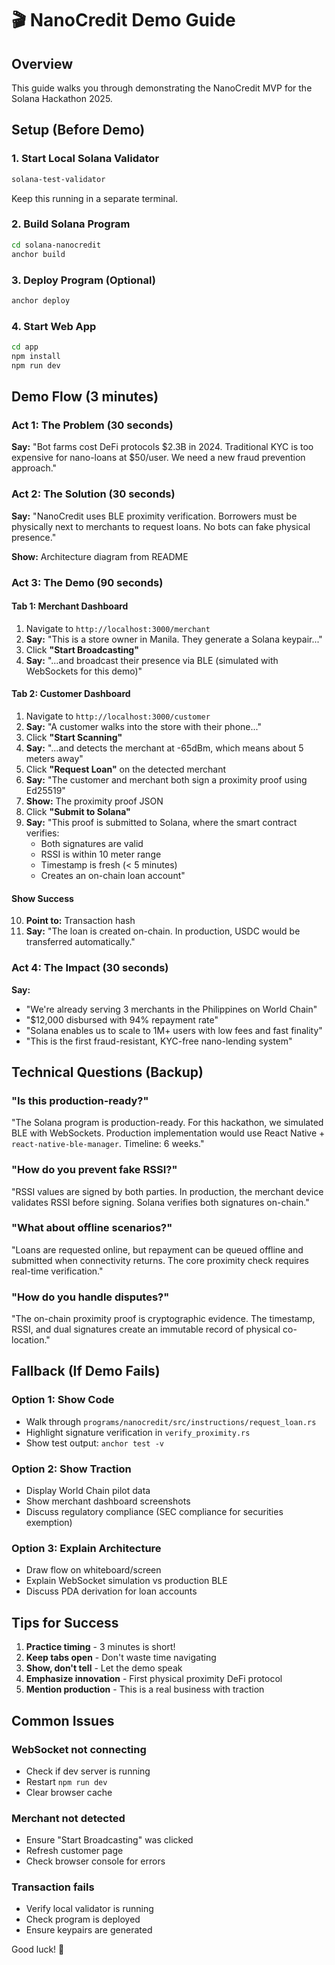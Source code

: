 # 🎬 NanoCredit Demo Guide

## Overview
This guide walks you through demonstrating the NanoCredit MVP for the Solana Hackathon 2025.

## Setup (Before Demo)

### 1. Start Local Solana Validator
```bash
solana-test-validator
```
Keep this running in a separate terminal.

### 2. Build Solana Program
```bash
cd solana-nanocredit
anchor build
```

### 3. Deploy Program (Optional)
```bash
anchor deploy
```

### 4. Start Web App
```bash
cd app
npm install
npm run dev
```

## Demo Flow (3 minutes)

### **Act 1: The Problem** (30 seconds)
**Say:** "Bot farms cost DeFi protocols $2.3B in 2024. Traditional KYC is too expensive for nano-loans at $50/user. We need a new fraud prevention approach."

### **Act 2: The Solution** (30 seconds)
**Say:** "NanoCredit uses BLE proximity verification. Borrowers must be physically next to merchants to request loans. No bots can fake physical presence."

**Show:** Architecture diagram from README

### **Act 3: The Demo** (90 seconds)

#### Tab 1: Merchant Dashboard
1. Navigate to `http://localhost:3000/merchant`
2. **Say:** "This is a store owner in Manila. They generate a Solana keypair..."
3. Click **"Start Broadcasting"**
4. **Say:** "...and broadcast their presence via BLE (simulated with WebSockets for this demo)"

#### Tab 2: Customer Dashboard
1. Navigate to `http://localhost:3000/customer`
2. **Say:** "A customer walks into the store with their phone..."
3. Click **"Start Scanning"**
4. **Say:** "...and detects the merchant at -65dBm, which means about 5 meters away"
5. Click **"Request Loan"** on the detected merchant
6. **Say:** "The customer and merchant both sign a proximity proof using Ed25519"
7. **Show:** The proximity proof JSON
8. Click **"Submit to Solana"**
9. **Say:** "This proof is submitted to Solana, where the smart contract verifies:
   - Both signatures are valid
   - RSSI is within 10 meter range
   - Timestamp is fresh (< 5 minutes)
   - Creates an on-chain loan account"

#### Show Success
10. **Point to:** Transaction hash
11. **Say:** "The loan is created on-chain. In production, USDC would be transferred automatically."

### **Act 4: The Impact** (30 seconds)
**Say:** 
- "We're already serving 3 merchants in the Philippines on World Chain"
- "$12,000 disbursed with 94% repayment rate"
- "Solana enables us to scale to 1M+ users with low fees and fast finality"
- "This is the first fraud-resistant, KYC-free nano-lending system"

## Technical Questions (Backup)

### "Is this production-ready?"
"The Solana program is production-ready. For this hackathon, we simulated BLE with WebSockets. Production implementation would use React Native + `react-native-ble-manager`. Timeline: 6 weeks."

### "How do you prevent fake RSSI?"
"RSSI values are signed by both parties. In production, the merchant device validates RSSI before signing. Solana verifies both signatures on-chain."

### "What about offline scenarios?"
"Loans are requested online, but repayment can be queued offline and submitted when connectivity returns. The core proximity check requires real-time verification."

### "How do you handle disputes?"
"The on-chain proximity proof is cryptographic evidence. The timestamp, RSSI, and dual signatures create an immutable record of physical co-location."

## Fallback (If Demo Fails)

### Option 1: Show Code
- Walk through `programs/nanocredit/src/instructions/request_loan.rs`
- Highlight signature verification in `verify_proximity.rs`
- Show test output: `anchor test -v`

### Option 2: Show Traction
- Display World Chain pilot data
- Show merchant dashboard screenshots
- Discuss regulatory compliance (SEC compliance for securities exemption)

### Option 3: Explain Architecture
- Draw flow on whiteboard/screen
- Explain WebSocket simulation vs production BLE
- Discuss PDA derivation for loan accounts

## Tips for Success

1. **Practice timing** - 3 minutes is short!
2. **Keep tabs open** - Don't waste time navigating
3. **Show, don't tell** - Let the demo speak
4. **Emphasize innovation** - First physical proximity DeFi protocol
5. **Mention production** - This is a real business with traction

## Common Issues

### WebSocket not connecting
- Check if dev server is running
- Restart `npm run dev`
- Clear browser cache

### Merchant not detected
- Ensure "Start Broadcasting" was clicked
- Refresh customer page
- Check browser console for errors

### Transaction fails
- Verify local validator is running
- Check program is deployed
- Ensure keypairs are generated

Good luck! 🚀

